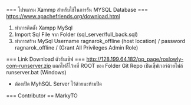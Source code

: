 === โปรแกรม Xammp สำหรับใช้ในการรัน MYSQL Database ===
https://www.apachefriends.org/download.html
1. ทำการติดตั้ง Xampp MySql 
2. Import Sql File จาก Folder (sql_server/full_back.sql)
3. ทำการสร้าง MySql Username ragnarok_offline (host location) / password ragnarok_offline / (Grant All Privileges Admin Role)

=== Link Download ตัวรันเซิฟ ===
http://128.199.64.182/pp_page/roslowly-com-runserver.zip
แตกไฟลืไว้ทที่ ROOT ของ Folder Git Repo
เปิดเซฺิฟเวอร์ด้วยไฟล์ runserver.bat (Windows)
* ต้องเปิด MyhSQL Server ไว้ด้วยนะห้ามปิด

=== Contributor ==
MarkyTO
